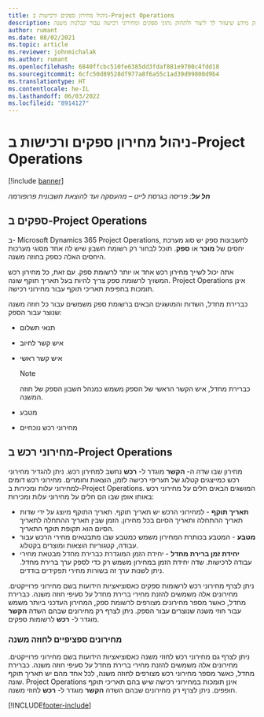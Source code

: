 ```yaml
---
title: ניהול מחירון ספקים ורכישות ב-Project Operations
description: מאמר זה מספק מידע שיעזור לך ליצור ולתחזק נתוני ספקים ומחירוני רכישה עבור קבלנות משנה.
author: rumant
ms.date: 08/02/2021
ms.topic: article
ms.reviewer: johnmichalak
ms.author: rumant
ms.openlocfilehash: 6840ffcbc510fe6385dd3fdaf881e9700c4fdd18
ms.sourcegitcommit: 6cfc50d89528df977a8f6a55c1ad39d99800d9b4
ms.translationtype: HT
ms.contentlocale: he-IL
ms.lasthandoff: 06/03/2022
ms.locfileid: "8914127"
---
```

# <a name="vendor-and-purchase-price-list-management-in-project-operations"></a>ניהול מחירון ספקים ורכישות ב-Project Operations

[!include [banner](../../includes/dataverse-preview.md)]

_**חל על**: פריסה בגרסת לייט – מהעסקה ועד להוצאת חשבונית פרופורמה_

## <a name="vendors-in-project-operations"></a>ספקים ב-Project Operations

ב- Microsoft Dynamics 365 Project Operations, לחשבונות ספק יש סוג מערכת יחסים של **מוכר** או **ספק**. תוכל לבחור רק רשומת חשבון שיש לה אחד מסוגי מערכות היחסים האלה כספק בחוזה משנה.

אתה יכול לשייך מחירון רכש אחד או יותר לרשומת ספק. עם זאת, כל מחירון רכש המשויך לרשומת ספק צריך להיות בעל תאריך תוקף שונה. Project Operations אינן תומכות בחפיפת תאריכי תוקף עבור מחירוני רכישה.

כברירת מחדל, השדות והמושגים הבאים ברשומת ספק משמשים עבור כל חוזה משנה שנוצר עבור הספק:

- תנאי תשלום
- איש קשר לחיוב
- איש קשר ראשי

    > [!NOTE]
    > כברירת מחדל, איש הקשר הראשי של הספק משמש כמנהל חשבון הספק של חוזה המשנה.

- מטבע
- מחירוני רכש נוכחיים

## <a name="purchase-price-lists-in-project-operations"></a>מחירוני רכש ב-Project Operations

מחירון שבו שדה ה- **הקשר** מוגדר ל- **רכש** נחשב למחירון רכש. ניתן להגדיר מחירוני רכש כמייצגים קטלוג של תעריפי רכישה לזמן, הוצאות וחומרים. מחירוני רכש דומים למחירוני עלות ומכירות ב-Project Operations. המושגים הבאים חלים על מחירוני רכש באותו אופן שבו הם חלים על מחירוני עלות ומכירות:

- **תאריך תוקף** - למחירוני הרכש יש תאריך תוקף. תאריך התוקף מיוצג על ידי שדות תאריך ההתחלה ותאריך הסיום בכל מחירון. הזמן שבין תאריך ההתחלה לתאריך הסיום הוא תקופת תוקף התאריך.
- **מטבע** - המטבע בכותרת המחירון משמש כמטבע שבו מתבטאים מחירי הרכש עבור עבודה, קטגוריות הוצאות ומוצרים בקטלוג.
- **יחידת זמן ברירת מחדל** - יחידת הזמן המוגדרת כברירת מחדל מבטאת מחירי עבודה לרכישות. שדה יחידת הזמן במחירון משמש רק כדי לספק ערך ברירת מחדל. ניתן לשנות ערך זה בשורות מחירי תפקידים בודדים.

ניתן לצרף מחירוני רכש לרשומות ספקים כאסוציאציות הידועות בשם מחירוני פרוייקטים. מחירונים אלה משמשים להזנת מחירי ברירת מחדל על סעיפי חוזה משנה. כברירת מחדל, כאשר מספר מחירונים מצורפים לרשומת ספק, המחירון העדכני ביותר משמש עבור חוזי משנה שנוצרים עבור הספק. ניתן לצרף רק מחירונים שבהם השדה **הקשר** מוגדר ל- **רכש** לרשומות ספקים.

### <a name="subcontract-specific-purchase-price-lists"></a>מחירונים ספציפיים לחוזה משנה

ניתן לצרף גם מחירוני רכש לחוזי משנה כאסוציאציות הידועות בשם מחירוני פרוייקטים. מחירונים אלה משמשים להזנת מחירי ברירת מחדל על סעיפי חוזה משנה. כברירת מחדל, כאשר מספר מחירוני רכש מצורפים לחוזה משנה, לכל אחד מהם יש תאריך תוקף שונה. Project Operations אינן תומכות במחירוני רכישה שיש בהם תאריכי תוקף חופפים. ניתן לצרף רק מחירונים שבהם השדה **הקשר** מוגדר ל- **רכש** לחוזי משנה.

[!INCLUDE[footer-include](../../includes/footer-banner.md)]
